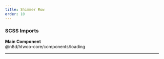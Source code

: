 ```yaml
---
title: Shimmer Row
order: 10
---
```


### SCSS Imports

**Main Component**\
@n8d/htwoo-core/components/loading

***
